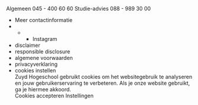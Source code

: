 Algemeen 045 - 400 60 60  Studie-advies 088 - 989 30 00  
* Meer contactinformatie  
*   *   * Instagram  
* disclaimer
* responsible disclosure
* algemene voorwaarden
* privacyverklaring
* cookies instellen  
Zuyd Hogeschool gebruikt cookies om het websitegebruik te analyseren en jouw
gebruikerservaring te verbeteren.
Als je onze website gebruikt, ga je hiermee akkoord.  
Cookies accepteren Instellingen